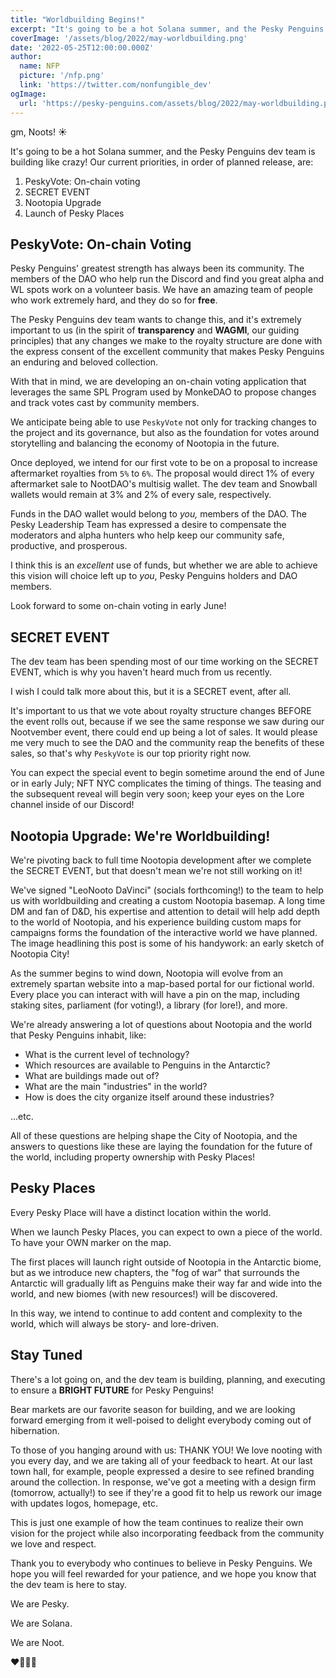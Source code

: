 ```yaml
---
title: "Worldbuilding Begins!"
excerpt: "It's going to be a hot Solana summer, and the Pesky Penguins dev team is building like crazy! Our current priorities are: PeskyVote, SPECIAL EVENT, Nootopia Upgrade, and..."
coverImage: '/assets/blog/2022/may-worldbuilding.png'
date: '2022-05-25T12:00:00.000Z'
author:
  name: NFP
  picture: '/nfp.png'
  link: 'https://twitter.com/nonfungible_dev'
ogImage:
  url: 'https://pesky-penguins.com/assets/blog/2022/may-worldbuilding.png'
---
```


gm, Noots! ☀️

It's going to be a hot Solana summer, and the Pesky Penguins dev team is building like crazy! Our current priorities, in order of planned release, are:

1. PeskyVote: On-chain voting
2. SECRET EVENT
3. Nootopia Upgrade
4. Launch of Pesky Places

## PeskyVote: On-chain Voting
Pesky Penguins' greatest strength has always been its community.
The members of the DAO who help run the Discord and find you great alpha and WL spots work on a volunteer basis.
We have an amazing team of people who work extremely hard, and they do so for **free**.

The Pesky Penguins dev team wants to change this, and it's extremely important to us (in the spirit of **transparency** and **WAGMI**, our guiding principles)
that any changes we make to the royalty structure are done with the express consent of the excellent community that makes Pesky Penguins an enduring and beloved collection.

With that in mind, we are developing an on-chain voting application that leverages the same SPL Program used by MonkeDAO to propose changes and track votes cast by community members.

We anticipate being able to use `PeskyVote` not only for tracking changes to the project and its governance,
but also as the foundation for votes around storytelling and balancing the economy of Nootopia in the future.

Once deployed, we intend for our first vote to be on a proposal to increase aftermarket royalties from `5%` to `6%`.
The proposal would direct 1% of every aftermarket sale to NootDAO's multisig wallet.
The dev team and Snowball wallets would remain at 3% and 2% of every sale, respectively.

Funds in the DAO wallet would belong to _you,_ members of the DAO.
The Pesky Leadership Team has expressed a desire to compensate the moderators and alpha hunters
who help keep our community safe, productive, and prosperous.

I think this is an _excellent_ use of funds, but whether we are able to achieve this vision will choice left up to *you*,
Pesky Penguins holders and DAO members.

Look forward to some on-chain voting in early June!

## SECRET EVENT
The dev team has been spending most of our time working on the SECRET EVENT, which is why you haven't heard much from us recently.

I wish I could talk more about this, but it is a SECRET event, after all.

It's important to us that we vote about royalty structure changes BEFORE the event rolls out,
because if we see the same response we saw during our Nootvember event, there could end up being a lot of sales.
It would please me very much to see the DAO and the community reap the benefits of these sales,
so that's why `PeskyVote` is our top priority right now.

You can expect the special event to begin sometime around the end of June or in early July; 
NFT NYC complicates the timing of things.
The teasing and the subsequent reveal will begin very soon; keep your eyes on the Lore channel inside of our Discord!

## Nootopia Upgrade: We're Worldbuilding!
We're pivoting back to full time Nootopia development after we complete the SECRET EVENT, but that doesn't mean we're not still working on it!

We've signed "LeoNooto DaVinci" (socials forthcoming!) to the team to help us with worldbuilding and creating a custom Nootopia basemap.
A long time DM and fan of D&D, his expertise and attention to detail will help add depth to the world of Nootopia, 
and his experience building custom maps for campaigns forms the foundation of the interactive world we have planned.
The image headlining this post is some of his handywork: an early sketch of Nootopia City!

As the summer begins to wind down, Nootopia will evolve from an extremely spartan website into a map-based portal for our fictional world.
Every place you can interact with will have a pin on the map, including staking sites, parliament (for voting!), a library (for lore!), and more.

We're already answering a lot of questions about Nootopia and the world that Pesky Penguins inhabit, like:

+ What is the current level of technology?
+ Which resources are available to Penguins in the Antarctic?
+ What are buildings made out of?
+ What are the main "industries" in the world?
+ How is does the city organize itself around these industries?

...etc.

All of these questions are helping shape the City of Nootopia,
and the answers to questions like these are laying the foundation for the future of the world,
including property ownership with Pesky Places!

## Pesky Places
Every Pesky Place will have a distinct location within the world.

When we launch Pesky Places, you can expect to own a piece of the world.
To have your OWN marker on the map.

The first places will launch right outside of Nootopia in the Antarctic biome,
but as we introduce new chapters, the "fog of war" that surrounds the Antarctic
will gradually lift as Penguins make their way far and wide into the world,
and new biomes (with new resources!) will be discovered.

In this way, we intend to continue to add content and complexity to the world,
which will always be story- and lore-driven.

## Stay Tuned
There's a lot going on, and the dev team is building, planning, and executing to ensure a **BRIGHT FUTURE** for Pesky Penguins!

Bear markets are our favorite season for building, and we are looking forward emerging from it well-poised to delight everybody coming out of hibernation.

To those of you hanging around with us: THANK YOU! 
We love nooting with you every day, and we are taking all of your feedback to heart.
At our last town hall, for example, people expressed a desire to see refined branding around the collection. 
In response, we've got a meeting with a design firm (tomorrow, actually!) to see if they're a good fit to help us rework our image with updates logos, homepage, etc. 

This is just one example of how the team continues to realize their own vision for the project
while also incorporating feedback from the community we love and respect.

Thank you to everybody who continues to believe in Pesky Penguins. 
We hope you will feel rewarded for your patience, and we hope you know that the dev team is here to stay.

We are Pesky.

We are Solana.

We are Noot.

❤️🐧🚀🌔
